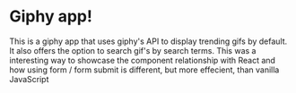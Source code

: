 # Giphy app!

This is a giphy app that uses giphy's API to display trending gifs by default. It also offers the option to search gif's by search terms. This was a interesting way to showcase the component relationship with React and how using form / form submit is different, but more effecient, than vanilla JavaScript
